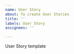 ```yaml
---
name: User Story
about: To create User Stories
title: ''
labels: User Story
assignees: ''

---
```


User Story template
